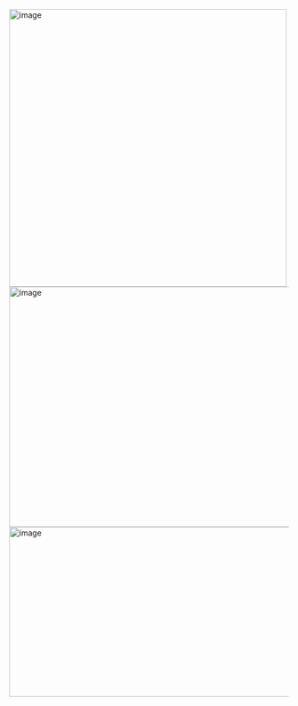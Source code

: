 
<img width="500" height="500" alt="image" src="https://github.com/user-attachments/assets/bc900452-00a3-4c26-83f8-3b34c088f0ae" />

<img width="736" height="433" alt="image" src="https://github.com/user-attachments/assets/5235c16a-9db7-4323-adb6-2751cc80bc54" />


<img width="735" height="306" alt="image" src="https://github.com/user-attachments/assets/27761ab1-b817-4999-9c02-d488c4b71800" />
